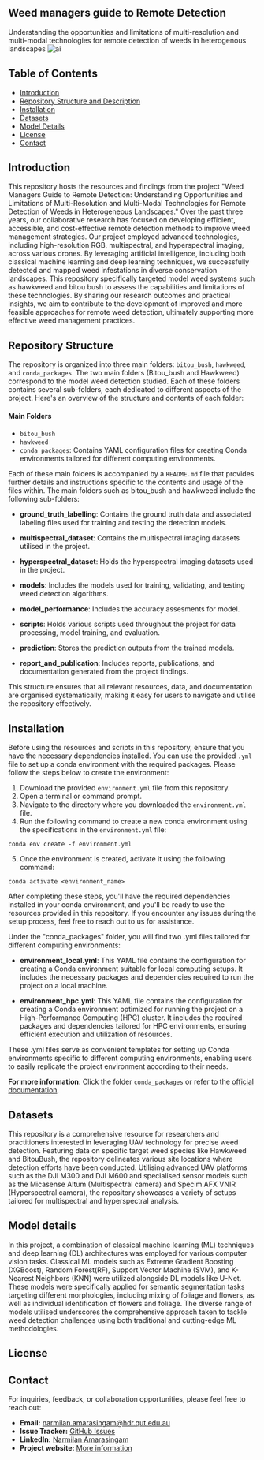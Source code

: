 ## Weed managers guide to Remote Detection
Understanding the opportunities and limitations of multi-resolution and multi-modal technologies for remote detection of weeds in heterogenous landscapes
![ai](https://github.com/Narmilan-A/Remote-Weed-detection/assets/140802455/fd66ff8f-abb0-4527-927e-81d46da6b8e6)

## Table of Contents
- [Introduction](#introduction)
- [Repository Structure and Description](#repository-structure-and-description)
- [Installation](#installation)
- [Datasets](#datasets)
- [Model Details](#model-details)
- [License](#license)
- [Contact](#contact)

## Introduction
This repository hosts the resources and findings from the project "Weed Managers Guide to Remote Detection: Understanding Opportunities and Limitations of Multi-Resolution and Multi-Modal Technologies for Remote Detection of Weeds in Heterogeneous Landscapes." Over the past three years, our collaborative research has focused on developing efficient, accessible, and cost-effective remote detection methods to improve weed management strategies. Our project employed advanced technologies, including high-resolution RGB, multispectral, and hyperspectral imaging, across various drones. By leveraging artificial intelligence, including both classical machine learning and deep learning techniques, we successfully detected and mapped weed infestations in diverse conservation landscapes. This repository specifically targeted model weed systems such as hawkweed and bitou bush to assess the capabilities and limitations of these technologies. By sharing our research outcomes and practical insights, we aim to contribute to the development of improved and more feasible approaches for remote weed detection, ultimately supporting more effective weed management practices.

## Repository Structure
The repository is organized into three main folders: `bitou_bush`, `hawkweed`, and `conda_packages`.
The two main folders (Bitou_bush and Hawkweed) correspond to the model weed detection studied. Each of these folders contains several sub-folders, each dedicated to different aspects of the project. Here's an overview of the structure and contents of each folder:

#### Main Folders
- `bitou_bush`
- `hawkweed`
- `conda_packages`: Contains YAML configuration files for creating Conda environments tailored for different computing environments.

Each of these main folders is accompanied by a `README.md` file that provides further details and instructions specific to the contents and usage of the files within. The main folders such as bitou_bush and hawkweed include the following sub-folders:

- **ground_truth_labelling**: Contains the ground truth data and associated labeling files used for training and testing the detection models.

- **multispectral_dataset**: Contains the multispectral imaging datasets utilised in the project.

- **hyperspectral_dataset**: Holds the hyperspectral imaging datasets used in the project.

- **models**: Includes the models used for training, validating, and testing weed detection algorithms.

- **model_performance**: Includes the accuracy assesments for model.

- **scripts**: Holds various scripts used throughout the project for data processing, model training, and evaluation.

- **prediction**: Stores the prediction outputs from the trained models.

- **report_and_publication**: Includes reports, publications, and documentation generated from the project findings.

This structure ensures that all relevant resources, data, and documentation are organised systematically, making it easy for users to navigate and utilise the repository effectively.

## Installation
Before using the resources and scripts in this repository, ensure that you have the necessary dependencies installed. You can use the provided `.yml` file to set up a conda environment with the required packages. Please follow the steps below to create the environment:
1. Download the provided `environment.yml` file from this repository.
2. Open a terminal or command prompt.
3. Navigate to the directory where you downloaded the `environment.yml` file.
4. Run the following command to create a new conda environment using the specifications in the `environment.yml` file:
```shell
conda env create -f environment.yml
```
5. Once the environment is created, activate it using the following command:
```shell
conda activate <environment_name>
```
After completing these steps, you'll have the required dependencies installed in your conda environment, and you'll be ready to use the resources provided in this repository. If you encounter any issues during the setup process, feel free to reach out to us for assistance.

Under the "conda_packages" folder, you will find two .yml files tailored for different computing environments:

- **environment_local.yml**: This YAML file contains the configuration for creating a Conda environment suitable for local computing setups. It includes the necessary packages and dependencies required to run the project on a local machine.

- **environment_hpc.yml**: This YAML file contains the configuration for creating a Conda environment optimized for running the project on a High-Performance Computing (HPC) cluster. It includes the required packages and dependencies tailored for HPC environments, ensuring efficient execution and utilization of resources.

These .yml files serve as convenient templates for setting up Conda environments specific to different computing environments, enabling users to easily replicate the project environment according to their needs.

**For more information**: Click the folder `conda_packages` or refer to the [official documentation](https://docs.conda.io/projects/conda/en/latest/user-guide/tasks/manage-environments.html).

## Datasets
This repository is a comprehensive resource for researchers and practitioners interested in leveraging UAV technology for precise weed detection. Featuring data on specific target weed species like Hawkweed and BitouBush, the repository delineates various site locations where detection efforts have been conducted. Utilising advanced UAV platforms such as the DJI M300 and DJI M600 and specialised sensor models such as the Micasense Altum (Multispectral camera) and Specim AFX VNIR (Hyperspectral camera), the repository showcases a variety of setups tailored for multispectral and hyperspectral analysis.

## Model details
In this project, a combination of classical machine learning (ML) techniques and deep learning (DL) architectures was employed for various computer vision tasks. Classical ML models such as Extreme Gradient Boosting (XGBoost), Random Forest(RF), Support Vector Machine (SVM), and K-Nearest Neighbors (KNN) were utilized alongside DL models like U-Net. These models were specifically applied for semantic segmentation tasks targeting different morphologies, including mixing of foliage and flowers, as well as individual identification of flowers and foliage. The diverse range of models utilised underscores the comprehensive approach taken to tackle weed detection challenges using both traditional and cutting-edge ML methodologies.

## License

## Contact
For inquiries, feedback, or collaboration opportunities, please feel free to reach out:

- **Email:** [narmilan.amarasingam@hdr.qut.edu.au](mailto:narmilan.amarasingam@hdr.qut.edu.au)
- **Issue Tracker:** [GitHub Issues](https://github.com/Narmilan-A)
- **LinkedIn:** [Narmilan Amarasingam](https://www.linkedin.com/in/narmilan-amarasingam-ab7086115/)
- **Project website:** [More information](https://www.csu.edu.au/research/gulbali/research/agricultural-innovation/projects/weed-managers-guide-to-remote-detection)

